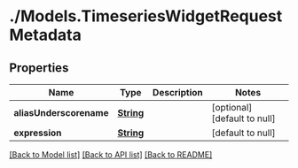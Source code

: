 # ./Models.TimeseriesWidgetRequestMetadata
## Properties

Name | Type | Description | Notes
------------ | ------------- | ------------- | -------------
**aliasUnderscorename** | [**String**][1] |  | [optional] [default to null]
**expression** | [**String**][1] |  | [default to null]

[[Back to Model list]][2] [[Back to API list]][3] [[Back to README]][4]

[1]: string.md
[2]: ../README.md#documentation-for-models
[3]: ../README.md#documentation-for-api-endpoints
[4]: ../README.md
